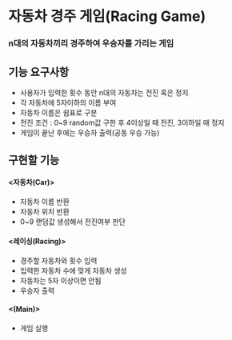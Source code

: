 # 자동차 경주 게임(Racing Game)
### n대의 자동차끼리 경주하여 우승자를 가리는 게임


## 기능 요구사항  
- 사용자가 입력한 횟수 동안 n대의 자동차는 전진 혹은 정지  
- 각 자동차에 5자이하의 이름 부여  
- 자동차 이름은 쉼표로 구분  
- 전진 조건 : 0~9 random값 구한 후 4이상일 때 전진, 3이하일 때 정지  
- 게임이 끝난 후에는 우승자 출력(공동 우승 가능)

## 구현할 기능
#### <자동차(Car)>  
- 자동차 이름 반환  
- 자동차 위치 반환  
- 0~9 랜덤값 생성해서 전진여부 판단

#### <레이싱(Racing)>  
- 경주할 자동차와 횟수 입력  
- 입력한 자동차 수에 맞게 자동차 생성  
- 자동차는 5자 이상이면 안됨  
- 우승자 출력

#### <(Main)>  
- 게임 실행
